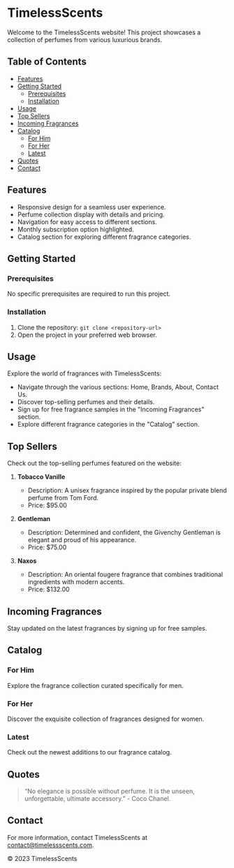 # TimelessScents

Welcome to the TimelessScents website! This project showcases a collection of perfumes from various luxurious brands.

## Table of Contents

- [Features](#features)
- [Getting Started](#getting-started)
  - [Prerequisites](#prerequisites)
  - [Installation](#installation)
- [Usage](#usage)
- [Top Sellers](#top-sellers)
- [Incoming Fragrances](#incoming-fragrances)
- [Catalog](#catalog)
  - [For Him](#for-him)
  - [For Her](#for-her)
  - [Latest](#latest)
- [Quotes](#quotes)
- [Contact](#contact)

## Features

- Responsive design for a seamless user experience.
- Perfume collection display with details and pricing.
- Navigation for easy access to different sections.
- Monthly subscription option highlighted.
- Catalog section for exploring different fragrance categories.

## Getting Started

### Prerequisites

No specific prerequisites are required to run this project.

### Installation

1. Clone the repository: `git clone <repository-url>`
2. Open the project in your preferred web browser.

## Usage

Explore the world of fragrances with TimelessScents:
- Navigate through the various sections: Home, Brands, About, Contact Us.
- Discover top-selling perfumes and their details.
- Sign up for free fragrance samples in the "Incoming Fragrances" section.
- Explore different fragrance categories in the "Catalog" section.

## Top Sellers

Check out the top-selling perfumes featured on the website:
1. **Tobacco Vanille**
   - Description: A unisex fragrance inspired by the popular private blend perfume from Tom Ford.
   - Price: $95.00

2. **Gentleman**
   - Description: Determined and confident, the Givenchy Gentleman is elegant and proud of his appearance.
   - Price: $75.00

3. **Naxos**
   - Description: An oriental fougere fragrance that combines traditional ingredients with modern accents.
   - Price: $132.00

## Incoming Fragrances

Stay updated on the latest fragrances by signing up for free samples.

## Catalog

### For Him
Explore the fragrance collection curated specifically for men.

### For Her
Discover the exquisite collection of fragrances designed for women.

### Latest
Check out the newest additions to our fragrance catalog.

## Quotes

> “No elegance is possible without perfume. It is the unseen, unforgettable, ultimate accessory.” - Coco Chanel.

## Contact

For more information, contact TimelessScents at [contact@timelessscents.com](mailto:contact@timelessscents.com).

&copy; 2023 TimelessScents